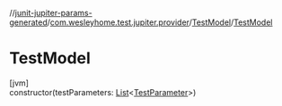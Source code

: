 //[junit-jupiter-params-generated](../../../index.md)/[com.wesleyhome.test.jupiter.provider](../index.md)/[TestModel](index.md)/[TestModel](-test-model.md)

# TestModel

[jvm]\
constructor(testParameters: [List](https://kotlinlang.org/api/latest/jvm/stdlib/kotlin.collections/-list/index.html)&lt;[TestParameter](../-test-parameter/index.md)&gt;)
